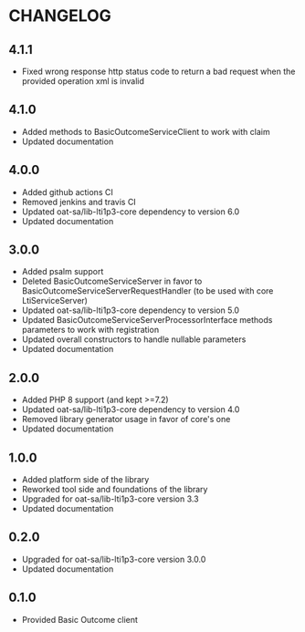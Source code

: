CHANGELOG
=========

4.1.1
-----

* Fixed wrong response http status code to return a bad request when the provided operation xml is invalid

4.1.0
-----

* Added methods to BasicOutcomeServiceClient to work with claim
* Updated documentation

4.0.0
-----

* Added github actions CI
* Removed jenkins and travis CI
* Updated oat-sa/lib-lti1p3-core dependency to version 6.0
* Updated documentation

3.0.0
-----

* Added psalm support
* Deleted BasicOutcomeServiceServer in favor to BasicOutcomeServiceServerRequestHandler (to be used with core LtiServiceServer)
* Updated oat-sa/lib-lti1p3-core dependency to version 5.0
* Updated BasicOutcomeServiceServerProcessorInterface methods parameters to work with registration
* Updated overall constructors to handle nullable parameters
* Updated documentation

2.0.0
-----

* Added PHP 8 support (and kept >=7.2)
* Updated oat-sa/lib-lti1p3-core dependency to version 4.0
* Removed library generator usage in favor of core's one
* Updated documentation

1.0.0
-----

* Added platform side of the library
* Reworked tool side and foundations of the library
* Upgraded for oat-sa/lib-lti1p3-core version 3.3
* Updated documentation

0.2.0
-----

* Upgraded for oat-sa/lib-lti1p3-core version 3.0.0
* Updated documentation

0.1.0
-----

* Provided Basic Outcome client
